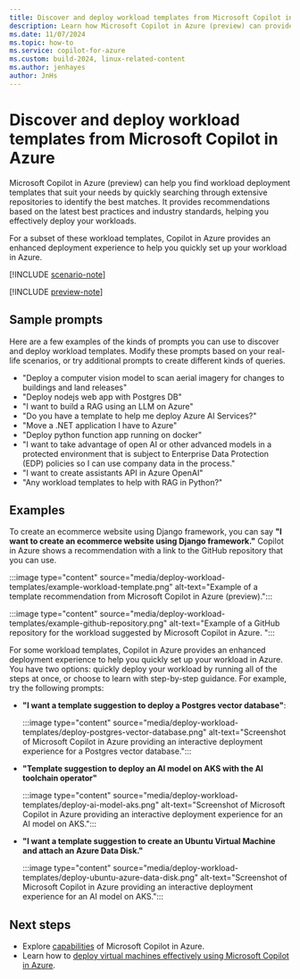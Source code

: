 ```yaml
---
title: Discover and deploy workload templates from Microsoft Copilot in Azure
description: Learn how Microsoft Copilot in Azure (preview) can provide workload templates for your scenario.
ms.date: 11/07/2024
ms.topic: how-to
ms.service: copilot-for-azure
ms.custom: build-2024, linux-related-content
ms.author: jenhayes
author: JnHs
---
```


# Discover and deploy workload templates from Microsoft Copilot in Azure

Microsoft Copilot in Azure (preview) can help you find workload deployment templates that suit your needs by quickly searching through extensive repositories to identify the best matches. It provides recommendations based on the latest best practices and industry standards, helping you effectively deploy your workloads.

For a subset of these workload templates, Copilot in Azure provides an enhanced deployment experience to help you quickly set up your workload in Azure.

[!INCLUDE [scenario-note](includes/scenario-note.md)]

[!INCLUDE [preview-note](includes/preview-note.md)]

## Sample prompts

Here are a few examples of the kinds of prompts you can use to discover and deploy workload templates. Modify these prompts based on your real-life scenarios, or try additional prompts to create different kinds of queries.

- "Deploy a computer vision model to scan aerial imagery for changes to buildings and land releases"
- "Deploy nodejs web app with Postgres DB"
- "I want to build a RAG using an LLM on Azure"
- "Do you have a template to help me deploy Azure AI Services?"
- "Move a .NET application I have to Azure"
- "Deploy python function app running on docker"
- "I want to take advantage of open AI or other advanced models in a protected environment that is subject to Enterprise Data Protection (EDP) policies so I can use company data in the process."
- "I want to create assistants API in Azure OpenAI"
- "Any workload templates to help with RAG in Python?"

## Examples

To create an ecommerce website using Django framework, you can say **"I want to create an ecommerce website using Django framework."** Copilot in Azure shows a recommendation with a link to the GitHub repository that you can use.

:::image type="content" source="media/deploy-workload-templates/example-workload-template.png" alt-text="Example of a template recommendation from Microsoft Copilot in Azure (preview).":::

:::image type="content" source="media/deploy-workload-templates/example-github-repository.png" alt-text="Example of a GitHub repository for the workload suggested by Microsoft Copilot in Azure. ":::

For some workload templates, Copilot in Azure provides an enhanced deployment experience to help you quickly set up your workload in Azure. You have two options: quickly deploy your workload by running all of the steps at once, or choose to learn with step-by-step guidance. For example, try the following prompts:

- **"I want a template suggestion to deploy a Postgres vector database"**:

  :::image type="content" source="media/deploy-workload-templates/deploy-postgres-vector-database.png" alt-text="Screenshot of Microsoft Copilot in Azure providing an interactive deployment experience for a Postgres vector database.":::

- **"Template suggestion to deploy an AI model on AKS with the AI toolchain operator"**

  :::image type="content" source="media/deploy-workload-templates/deploy-ai-model-aks.png" alt-text="Screenshot of Microsoft Copilot in Azure providing an interactive deployment experience for an AI model on AKS.":::

- **"I want a template suggestion to create an Ubuntu Virtual Machine and attach an Azure Data Disk."**

  :::image type="content" source="media/deploy-workload-templates/deploy-ubuntu-azure-data-disk.png" alt-text="Screenshot of Microsoft Copilot in Azure providing an interactive deployment experience for an AI model on AKS.":::

## Next steps

- Explore [capabilities](capabilities.md) of Microsoft Copilot in Azure.
- Learn how to [deploy virtual machines effectively using Microsoft Copilot in Azure](deploy-vms-effectively.md).
